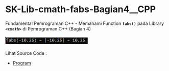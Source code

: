 # SK-Lib-cmath-fabs-Bagian4__CPP
Fundamental Pemrograman C++ - Memahami Function <code><b>fabs()</b></code> pada Library <code><b>&lt;cmath></b></code> di Pemrograman C++ (Bagian 4)<br><br>
<img src="https://github.com/RizkyKhapidsyah/SK-Lib-cmath-fabs-Bagian4__CPP/blob/master/SK-Lib-cmath-fabs-Bagian4__CPP/result/001.PNG"><br><br>
Lihat Source Code : <br>
- <a href="https://github.com/RizkyKhapidsyah/SK-Lib-cmath-fabs-Bagian4__CPP/blob/master/SK-Lib-cmath-fabs-Bagian4__CPP/Source.cpp">Program</a>
